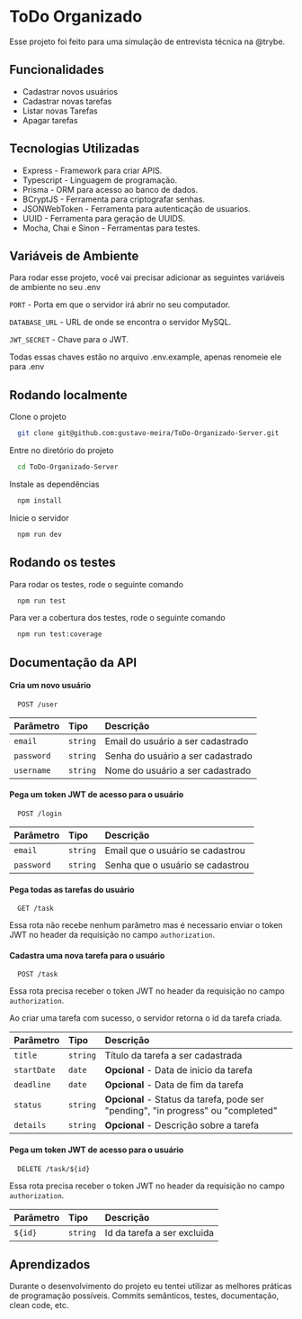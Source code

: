 
# ToDo Organizado

Esse projeto foi feito para uma simulação de entrevista técnica na @trybe.


## Funcionalidades

- Cadastrar novos usuários
- Cadastrar novas tarefas
- Listar novas Tarefas
- Apagar tarefas


## Tecnologias Utilizadas

-  Express - Framework para criar APIS.
-  Typescript - Linguagem de programação.
-  Prisma - ORM para acesso ao banco de dados.
-  BCryptJS - Ferramenta para criptografar senhas.
-  JSONWebToken - Ferramenta para autenticação de usuarios.
-  UUID - Ferramenta para geração de UUIDS.
-  Mocha, Chai e Sinon - Ferramentas para testes.
## Variáveis de Ambiente

Para rodar esse projeto, você vai precisar adicionar as seguintes variáveis de ambiente no seu .env

`PORT` - Porta em que o servidor irá abrir no seu computador.

`DATABASE_URL` - URL de onde se encontra o servidor MySQL.

`JWT_SECRET` - Chave para o JWT.

Todas essas chaves estão no arquivo .env.example, apenas renomeie ele para .env
## Rodando localmente

Clone o projeto

```bash
  git clone git@github.com:gustavo-meira/ToDo-Organizado-Server.git
```

Entre no diretório do projeto

```bash
  cd ToDo-Organizado-Server
```

Instale as dependências

```bash
  npm install
```

Inicie o servidor

```bash
  npm run dev
```


## Rodando os testes

Para rodar os testes, rode o seguinte comando

```bash
  npm run test
```

Para ver a cobertura dos testes, rode o seguinte comando

```bash
  npm run test:coverage
```
## Documentação da API

#### Cria um novo usuário

```http
  POST /user
```

| Parâmetro   | Tipo       | Descrição                           |
| :---------- | :--------- | :---------------------------------- |
| `email` | `string` | Email do usuário a ser cadastrado |
| `password` | `string` | Senha do usuário a ser cadastrado |
| `username` | `string` | Nome do usuário a ser cadastrado |

#### Pega um token JWT de acesso para o usuário

```http
  POST /login
```

| Parâmetro   | Tipo       | Descrição                           |
| :---------- | :--------- | :---------------------------------- |
| `email` | `string` | Email que o usuário se cadastrou |
| `password` | `string` | Senha que o usuário se cadastrou |

#### Pega todas as tarefas do usuário

```http
  GET /task
```
Essa rota não recebe nenhum parâmetro mas é necessario enviar o token JWT no header da requisição no campo `authorization`.

#### Cadastra uma nova tarefa para o usuário

```http
  POST /task
```

Essa rota precisa receber o token JWT no header da requisição no campo `authorization`.

Ao criar uma tarefa com sucesso, o servidor retorna o id da tarefa criada.

| Parâmetro   | Tipo       | Descrição                           |
| :---------- | :--------- | :---------------------------------- |
| `title` | `string` | Título da tarefa a ser cadastrada |
| `startDate` | `date` | **Opcional** - Data de inicio da tarefa |
| `deadline` | `date` | **Opcional** - Data de fim da tarefa |
| `status` | `string` | **Opcional** - Status da tarefa, pode ser "pending", "in progress" ou "completed" |
| `details` | `string` | **Opcional** - Descrição sobre a tarefa |

#### Pega um token JWT de acesso para o usuário

```http
  DELETE /task/${id}
```

Essa rota precisa receber o token JWT no header da requisição no campo `authorization`.

| Parâmetro   | Tipo       | Descrição                           |
| :---------- | :--------- | :---------------------------------- |
| `${id}` | `string` | Id da tarefa a ser excluida |

## Aprendizados

Durante o desenvolvimento do projeto eu tentei utilizar as melhores práticas de programação possíveis. Commits semânticos, testes, documentação, clean code, etc.

